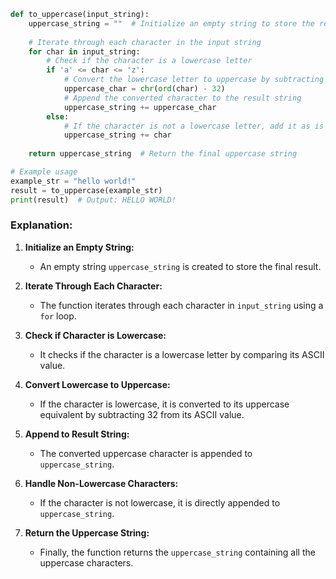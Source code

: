 ```python
def to_uppercase(input_string):
    uppercase_string = ""  # Initialize an empty string to store the result
    
    # Iterate through each character in the input string
    for char in input_string:
        # Check if the character is a lowercase letter
        if 'a' <= char <= 'z':
            # Convert the lowercase letter to uppercase by subtracting 32 from its ASCII value
            uppercase_char = chr(ord(char) - 32)
            # Append the converted character to the result string
            uppercase_string += uppercase_char
        else:
            # If the character is not a lowercase letter, add it as is
            uppercase_string += char
    
    return uppercase_string  # Return the final uppercase string

# Example usage
example_str = "hello world!"
result = to_uppercase(example_str)
print(result)  # Output: HELLO WORLD!
```

### Explanation:

1. **Initialize an Empty String:**
   - An empty string `uppercase_string` is created to store the final result.

2. **Iterate Through Each Character:**
   - The function iterates through each character in `input_string` using a `for` loop.

3. **Check if Character is Lowercase:**
   - It checks if the character is a lowercase letter by comparing its ASCII value.

4. **Convert Lowercase to Uppercase:**
   - If the character is lowercase, it is converted to its uppercase equivalent by subtracting 32 from its ASCII value.

5. **Append to Result String:**
   - The converted uppercase character is appended to `uppercase_string`.

6. **Handle Non-Lowercase Characters:**
   - If the character is not lowercase, it is directly appended to `uppercase_string`.

7. **Return the Uppercase String:**
   - Finally, the function returns the `uppercase_string` containing all the uppercase characters.